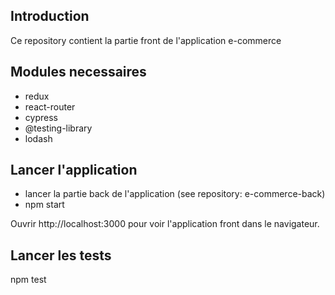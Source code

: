 ## Introduction

Ce repository contient la partie front de l'application e-commerce

## Modules necessaires

- redux
- react-router
- cypress
- @testing-library
- lodash

## Lancer l'application

- lancer la partie back de l'application  (see repository: e-commerce-back)
- npm start

Ouvrir http://localhost:3000 pour voir l'application front dans le navigateur.

## Lancer les tests

npm test